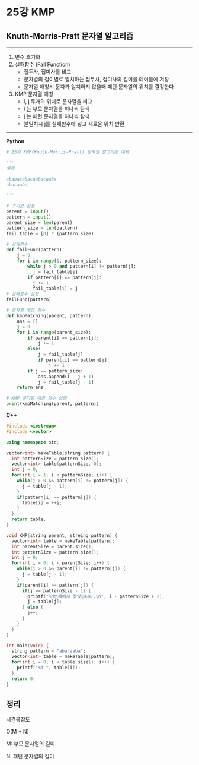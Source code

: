 # 25강 KMP

## Knuth-Morris-Pratt 문자열 알고리즘

---

1. 변수 초기화
2. 실패함수 (Fail Function)
   - 접두사, 접미사를 비교
   - 문자열의 길이별로 일치하는 접두사, 접미사의 길이를 테이블에 저장
   - 문자열 매칭시 문자가 일치하지 않을때 패턴 문자열의 위치를 결정한다.
3. KMP 문자열 매칭
   - i, j 두개의 위치로 문자열을 비교
   - i 는 부모 문자열을 하나씩 탐색
   - j 는 패턴 문자열을 하나씩 탐색
   - 불일치시 j를 실패함수에 넣고 새로운 위치 반환

---

**Python**

```python
# 25강 KMP(Knuth-Morris-Pratt) 문자열 알고리즘 예제

'''
예제

ababacabacaabacaaba
abacaaba

'''

# 초기값 설정
parent = input()
pattern = input()
parent_size = len(parent)
pattern_size = len(pattern)
fail_table = [0] * (pattern_size)

# 실패함수
def failFunc(pattern):
    j = 0
    for i in range(1, pattern_size):
        while j > 0 and pattern[i] != pattern[j]:
          j = fail_table[j]
        if pattern[i] == pattern[j]:
          j += 1
          fail_table[i] = j
# 실패함수 실행
failFunc(pattern)

# 문자열 매칭 함수
def kmpMatching(parent, pattern):
    ans = []
    j = 0
    for i in range(parent_size):
        if parent[i] == pattern[j]:
            j += 1
        else:
            j = fail_table[j]
            if parent[i] == pattern[j]:
                j += 1
        if j == pattern_size:
            ans.append(i - j + 1)
            j = fail_table[j - 1]
    return ans

# KMP 문자열 매칭 함수 실행
print(kmpMatching(parent, pattern))
```



**C++**

```C++
#include <iostream>
#include <vector>

using namespace std;

vector<int> makeTable(string pattern) {
  int patternSize = pattern.size();
  vector<int> table(patternSize, 0);
  int j = 0;
  for(int i = 1; i < patternSize; i++) {
    while(j > 0 && pattern[i] != pattern[j]) {
      j = table[j - 1];
    }
    if(pattern[i] == pattern[j]) {
      table[i] = ++j;
    }
  }
  return table;
}

void KMP(string parent, streing pattern) {
  vector<int> table = makeTable(pattern);
  int parentSize = parent.size();
  int patternSize = pattern.size();
  int j = 0;
  for(int i = 0; i < parentSize; i++) {
    while(j > 0 && parent[i] != pattern[j]) {
      j = table[j - 1];
    }
    if(parent[i] == pattern[j]) {
      if(j == patternSize - 1) {
        printf("%d번째에서 찾았습니다.\n", i - patternSize + 2);
        j = table[j];
      } else {
        j++;
      }
    }
  }
}

int main(void) {
  string pattern = "abacaaba";
  vector<int> table = makeTable(pattern);
  for(int i = 0; i < table.size(); i++) {
    printf("%d ", table[i]);
  }
  return 0;
}
```



## 정리

시간복잡도

O(M + N)

M: 부모 문자열의 길이

N: 패턴 문자열의 길이